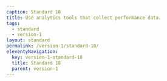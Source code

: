 ```yaml
---
caption: Standard 18
title: Use analytics tools that collect performance data.
tags:
  - standard
  - version-1
layout: standard
permalink: /version-1/standard-18/
eleventyNavigation:
  key: version-1-standard-18
  title: Standard 18
  parent: version-1
---
```


